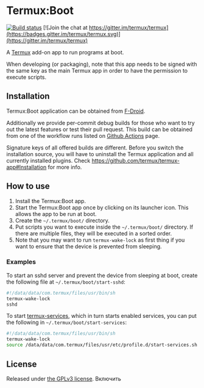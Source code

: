 # Termux:Boot

[![Build status](https://github.com/termux/termux-boot/workflows/Build/badge.svg)](https://github.com/termux/termux-boot/actions)
[![Join the chat at https://gitter.im/termux/termux](https://badges.gitter.im/termux/termux.svg)](https://gitter.im/termux/termux)

A [Termux](https://termux.dev) add-on app to run programs at boot.

When developing (or packaging), note that this app needs to be signed with the
same key as the main Termux app in order to have the permission to execute scripts.

## Installation

Termux:Boot application can be obtained from [F-Droid](https://f-droid.org/en/packages/com.termux.boot/).

Additionally we provide per-commit debug builds for those who want to try
out the latest features or test their pull request. This build can be obtained
from one of the workflow runs listed on [Github Actions](https://github.com/termux/termux-boot/actions)
page.

Signature keys of all offered builds are different. Before you switch the
installation source, you will have to uninstall the Termux application and
all currently installed plugins. Check https://github.com/termux/termux-app#Installation for more info.

## How to use

1. Install the Termux:Boot app.
2. Start the Termux:Boot app once by clicking on its launcher icon. This allows the app to be run at boot.
3. Create the `~/.termux/boot/` directory.
4. Put scripts you want to execute inside the `~/.termux/boot/` directory. If there are multiple files, they will be executed in a sorted order.
5. Note that you may want to run `termux-wake-lock` as first thing if you want to ensure that the device is prevented from sleeping.

### Examples

To start an sshd server and prevent the device from sleeping at boot,
create the following file at `~/.termux/boot/start-sshd`:

```sh
#!/data/data/com.termux/files/usr/bin/sh
termux-wake-lock
sshd
```

To start
[termux-services](https://wiki.termux.com/wiki/Termux-services), which
in turn starts enabled services, you can put the following in
`~/.termux/boot/start-services`:

```sh
#!/data/data/com.termux/files/usr/bin/sh
termux-wake-lock
source /data/data/com.termux/files/usr/etc/profile.d/start-services.sh
```

## License

Released under [the GPLv3 license](https://www.gnu.org/licenses/gpl.html). Включить 
